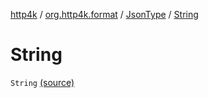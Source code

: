 [http4k](../../index.md) / [org.http4k.format](../index.md) / [JsonType](index.md) / [String](./-string.md)

# String

`String` [(source)](https://github.com/http4k/http4k/blob/master/http4k-core/src/main/kotlin/org/http4k/format/Json.kt#L81)